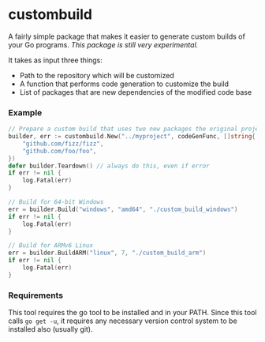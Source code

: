 custombuild
============

A fairly simple package that makes it easier to generate custom builds of your Go programs. *This package is still very experimental.*

It takes as input three things:

- Path to the repository which will be customized
- A function that performs code generation to customize the build
- List of packages that are new dependencies of the modified code base


### Example

```go
// Prepare a custom build that uses two new packages the original project doesn't use
builder, err := custombuild.New("../myproject", codeGenFunc, []string{
	"github.com/fizz/fizz",
	"github.com/foo/foo",
})
defer builder.Teardown() // always do this, even if error
if err != nil {
	log.Fatal(err)
}

// Build for 64-bit Windows
err = builder.Build("windows", "amd64", "./custom_build_windows")
if err != nil {
	log.Fatal(err)
}

// Build for ARMv6 Linux
err = builder.BuildARM("linux", 7, "./custom_build_arm")
if err != nil {
	log.Fatal(err)
}
```


### Requirements

This tool requires the go tool to be installed and in your PATH. Since this tool calls `go get -u`, it requires any necessary version control system to be installed also (usually git).

